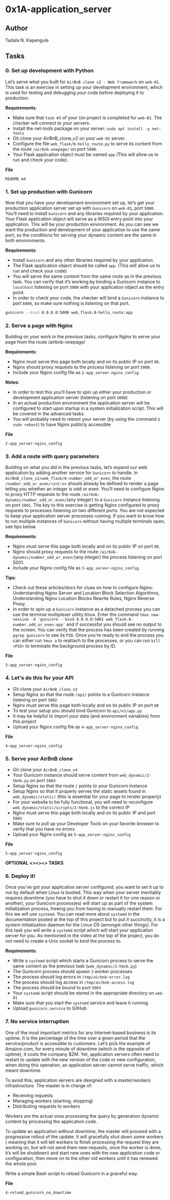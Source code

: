 # 0x1A-application_server

## Author

Tadala N. Kapengule

## Tasks

### 0. Set up development with Python

Let’s serve what you built for `AirBnB clone v2 - Web framework` on `web-01`. This task is an exercise in setting up your development environment, which is used for testing and debugging your code before deploying it to production.

**Requirements**:

- Make sure that `task #3` of your `SSH` project is completed for `web-01`. The checker will connect to your servers.
- Install the net-tools package on your server: `sudo apt install -y net-tools`
- Git clone your AirBnB_clone_v2 on your `web-01` server.
- Configure the file `web_flask/0-hello_route.py` to serve its content from the route `/airbnb-onepage/` on port `5000`.
- Your Flask application object must be named `app` (This will allow us to run and check your code).

__File__

`README.md`

### 1. Set up production with Gunicorn

Now that you have your development environment set up, let’s get your production application server set up with `Gunicorn` on `web-01`, port `5000`. You’ll need to install `Gunicorn` and any libraries required by your application. Your Flask application object will serve as a WSGI entry point into your application. This will be your production environment. As you can see we want the production and development of your application to use the same port, so the conditions for serving your dynamic content are the same in both environments.

**Requirements**:

- Install `Gunicorn` and any other libraries required by your application.
- The Flask application object should be called `app`. (This will allow us to run and check your code)
- You will serve the same content from the same route as in the previous task. You can verify that it’s working by binding a Gunicorn instance to `localhost` listening on port `5000` with your application object as the entry point.
- In order to check your code, the checker will bind a `Gunicorn` instance to port `6000`, so make sure nothing is listening on that port.

```bash
gunicorn --bind 0.0.0.0:5000 web_flask.0-hello_route:app
```

### 2. Serve a page with Nginx

Building on your work in the previous tasks, configure Nginx to serve your page from the route /airbnb-onepage/

**Requirements**:

- Nginx must serve this page both locally and on its public IP on port `80`.
- Nginx should proxy requests to the process listening on port `5000`.
- Include your Nginx config file as `2-app_server-nginx_config`.

**Notes**:

- In order to test this you’ll have to spin up either your production or development application server (listening on port `5000`)
- In an actual production environment the application server will be configured to start upon startup in a system initialization script. This will be covered in the advanced tasks.
- You will probably need to reboot your server (by using the command `$ sudo reboot`) to have Nginx publicly accessible

__File__

`2-app_server-nginx_config`

### 3. Add a route with query parameters

Building on what you did in the previous tasks, let’s expand our web application by adding another service for `Gunicorn` to handle. In `AirBnB_clone_v2/web_flask/6-number_odd_or_even`, the route `/number_odd_or_even/<int:n>` should already be defined to render a page telling you whether an integer is odd or even. You’ll need to configure Nginx to proxy HTTP requests to the route `/airbnb-dynamic/number_odd_or_even/`(any integer) to a `Gunicorn` instance listening on port `5001`. The key to this exercise is getting Nginx configured to proxy requests to processes listening on two different ports. You are not expected to keep your application server processes running. If you want to know how to run multiple instances of `Gunicorn` without having multiple terminals open, see tips below.

**Requirements**:

- Nginx must serve this page both locally and on its public IP on port `80`.
- Nginx should proxy requests to the route `/airbnb-dynamic/number_odd_or_even/`(any integer) the process listening on port 5001.
- Include your Nginx config file as `3-app_server-nginx_config`.

**Tips**:

- Check out these articles/docs for clues on how to configure Nginx: Understanding Nginx Server and Location Block Selection Algorithms, Understanding Nginx Location Blocks Rewrite Rules, Nginx Reverse Proxy.
- In order to spin up a `Gunicorn` instance as a detached process you can use the terminal multiplexer utility tmux. Enter the command `tmux new-session -d 'gunicorn --bind 0.0.0.0:5001 web_flask.6-number_odd_or_even:app'` and if successful you should see no output to the screen. You can verify that the process has been created by running `pgrep gunicorn` to see its `PID`. Once you’re ready to end the process you can either run `tmux a` to reattach to the processes, or you can run `kill <PID>` to terminate the background process by ID.

__File__

`3-app_server-nginx_config`

### 4. Let's do this for your API

- Git clone your `AirBnB_clone_v3`
- Setup Nginx so that the route `/api/` points to a Gunicorn instance listening on port `5002`
- Nginx must serve this page both locally and on its public IP on port `80`
- To test your setup you should bind Gunicorn to `api/v1/app.py`
- It may be helpful to import your data (and environment variables) from this project
- Upload your Nginx config file as `4-app_server-nginx_config`

__File__

`4-app_server-nginx_config`

### 5.  Serve your AirBnB clone


- Git clone your `AirBnB_clone_v4`
- Your Gunicorn instance should serve content from `web_dynamic/2-hbnb.py` on port `5003`
- Setup Nginx so that the route `/` points to your Gunicorn instance
- Setup Nginx so that it properly serves the static assets found in `web_dynamic/static/` (this is essential for your page to render properly)
- For your website to be fully functional, you will need to reconfigure `web_dynamic/static/scripts/2-hbnb.js` to the correct IP
- Nginx must serve this page both locally and on its public IP and port `5003`
- Make sure to pull up your Developer Tools on your favorite browser to verify that you have no errors
- Upload your Nginx config as `5-app_server-nginx_config`

__File__

`5-app_server-nginx_config`

__OPTIONAL <><><> TASKS__

### 6. Deploy it!

Once you’ve got your application server configured, you want to set it up to run by default when Linux is booted. This way when your server inevitably requires downtime (you have to shut it down or restart it for one reason or another), your Gunicorn process(es) will start up as part of the system initialization process, freeing you from having to manually restart them. For this we will use `systemd`. You can read more about `systemd` in the documentation posted at the top of this project but to put it succinctly, it is a system initialization daemon for the Linux OS (amongst other things). For this task you will write a `systemd` script which will start your application server for you. As mentioned in the video at the top of the project, you do not need to create a Unix socket to bind the process to.

**Requirements**:

- Write a `systemd` script which starts a Gunicorn process to serve the same content as the previous task (`web_dynamic/2-hbnb.py`)
- The Gunicorn process should spawn `3` worker processes
- The process should log errors in `/tmp/airbnb-error.log`
- The process should log access in `/tmp/airbnb-access.log`
- The process should be bound to port `5003`
- Your `systemd` script should be stored in the appropriate directory on `web-01`
- Make sure that you start the `systemd` service and leave it running
- Upload `gunicorn.service` to GitHub

### 7. No service interruption

One of the most important metrics for any Internet-based business is its uptime. It is the percentage of the time over a given period that the service/product is accessible to customers. Let’s pick the example of Amazon.com, for every minute of downtime (which is the opposite of uptime), it costs the company $2M. Yet, application servers often need to restart to update with the new version of the code or new configuration, when doing this operation, an application server cannot serve traffic, which meant downtime.

To avoid this; application servers are designed with a master/workers infrastructure. The master is in charge of:

- Receiving requests
- Managing workers (starting, stopping)
- Distributing requests to workers

Workers are the actual ones processing the query by generation dynamic content by processing the application code.

To update an application without downtime, the master will proceed with a progressive rollout of the update. It will gracefully shut down some workers ( meaning that it will tell workers to finish processing the request they are working on, but will not send them new requests, once the worker is done, it’s will be shutdown) and start new ones with the new application code or configuration, then move on to the other old workers until it has renewed the whole pool.

Write a simple Bash script to reload Gunicorn in a graceful way.

__File__

`4-reload_gunicorn_no_downtime`
